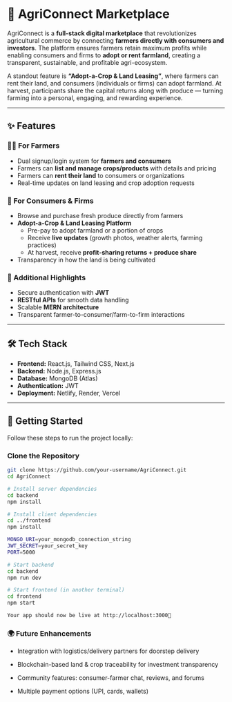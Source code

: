 # 🌱 AgriConnect Marketplace  

AgriConnect is a **full-stack digital marketplace** that revolutionizes agricultural commerce by connecting **farmers directly with consumers and investors**. The platform ensures farmers retain maximum profits while enabling consumers and firms to **adopt or rent farmland**, creating a transparent, sustainable, and profitable agri-ecosystem.  

A standout feature is **“Adopt-a-Crop & Land Leasing”**, where farmers can rent their land, and consumers (individuals or firms) can adopt farmland. At harvest, participants share the capital returns along with produce — turning farming into a personal, engaging, and rewarding experience.  

---

## ✨ Features  

### 👨‍🌾 For Farmers  
- Dual signup/login system for **farmers and consumers**  
- Farmers can **list and manage crops/products** with details and pricing  
- Farmers can **rent their land** to consumers or organizations  
- Real-time updates on land leasing and crop adoption requests  

### 🏢 For Consumers & Firms  
- Browse and purchase fresh produce directly from farmers  
- **Adopt-a-Crop & Land Leasing Platform**  
  - Pre-pay to adopt farmland or a portion of crops  
  - Receive **live updates** (growth photos, weather alerts, farming practices)  
  - At harvest, receive **profit-sharing returns + produce share**  
- Transparency in how the land is being cultivated  

### 🔐 Additional Highlights  
- Secure authentication with **JWT**  
- **RESTful APIs** for smooth data handling  
- Scalable **MERN architecture**  
- Transparent farmer-to-consumer/farm-to-firm interactions  

---

## 🛠️ Tech Stack  

- **Frontend:** React.js, Tailwind CSS, Next.js  
- **Backend:** Node.js, Express.js  
- **Database:** MongoDB (Atlas)  
- **Authentication:** JWT  
- **Deployment:** Netlify, Render, Vercel  

---

## 🚀 Getting Started  

Follow these steps to run the project locally:  

### Clone the Repository  
```bash
git clone https://github.com/your-username/AgriConnect.git
cd AgriConnect

# Install server dependencies
cd backend
npm install  

# Install client dependencies
cd ../frontend
npm install

MONGO_URI=your_mongodb_connection_string
JWT_SECRET=your_secret_key
PORT=5000

# Start backend
cd backend
npm run dev  

# Start frontend (in another terminal)
cd frontend
npm start

Your app should now be live at http://localhost:3000🎉
```

### 🌍 Future Enhancements

- Integration with logistics/delivery partners for doorstep delivery

- Blockchain-based land & crop traceability for investment transparency

- Community features: consumer-farmer chat, reviews, and forums

- Multiple payment options (UPI, cards, wallets)
